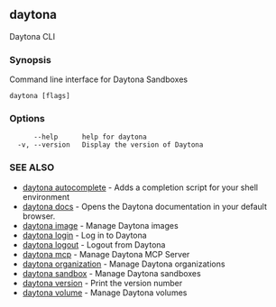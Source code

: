 ## daytona

Daytona CLI

### Synopsis

Command line interface for Daytona Sandboxes

```
daytona [flags]
```

### Options

```
      --help      help for daytona
  -v, --version   Display the version of Daytona
```

### SEE ALSO

* [daytona autocomplete](daytona_autocomplete.md)  - Adds a completion script for your shell environment
* [daytona docs](daytona_docs.md)  - Opens the Daytona documentation in your default browser.
* [daytona image](daytona_image.md)  - Manage Daytona images
* [daytona login](daytona_login.md)  - Log in to Daytona
* [daytona logout](daytona_logout.md)  - Logout from Daytona
* [daytona mcp](daytona_mcp.md)  - Manage Daytona MCP Server
* [daytona organization](daytona_organization.md)  - Manage Daytona organizations
* [daytona sandbox](daytona_sandbox.md)  - Manage Daytona sandboxes
* [daytona version](daytona_version.md)  - Print the version number
* [daytona volume](daytona_volume.md)  - Manage Daytona volumes
